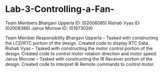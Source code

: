 # Lab-3-Controlling-a-Fan-

Team Members
Bhargavi Upperla ID: (02006085)
Rishab Vyas ID: (02008386)
Jairus Morrow ID: (01873039)

Team Member Responsibility
Bhargavi Upperla – Tasked with constructing the LCD/RTC portion of the design. 
Created code to display RTC Data.
Rishab Vyas – Tasked with constructing the motor control portion of the design. Created code to control motor rotation direction and motor speed.
Jairus Morrow – Tasked with constructing the IR Receiver portion of the design. Created code to interpret IR Remote commands to control motor.
